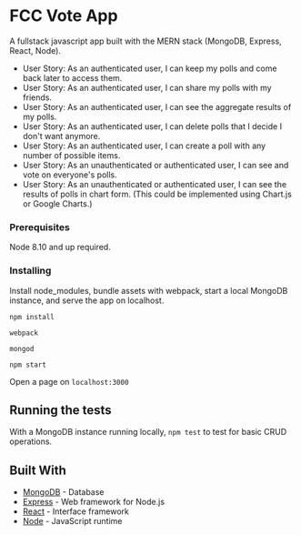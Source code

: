 # FCC Vote App

A fullstack javascript app built with the MERN stack (MongoDB, Express, React, Node).

* User Story: As an authenticated user, I can keep my polls and come back later to access them.
* User Story: As an authenticated user, I can share my polls with my friends.
* User Story: As an authenticated user, I can see the aggregate results of my polls.
* User Story: As an authenticated user, I can delete polls that I decide I don't want anymore.
* User Story: As an authenticated user, I can create a poll with any number of possible items.
* User Story: As an unauthenticated or authenticated user, I can see and vote on everyone's polls.
* User Story: As an unauthenticated or authenticated user, I can see the results of polls in chart form. (This could be implemented using Chart.js or Google Charts.)

### Prerequisites

Node 8.10 and up required.

### Installing

Install node_modules, bundle assets with webpack, start a local MongoDB instance, and serve the app on localhost. 

```
npm install

webpack

mongod

npm start
```

Open a page on `localhost:3000`

## Running the tests

With a MongoDB instance running locally, `npm test` to test for basic CRUD operations.

## Built With

* [MongoDB](https://www.mongodb.com/) - Database
* [Express](https://expressjs.com/) - Web framework for Node.js
* [React](https://reactjs.org/) - Interface framework
* [Node](https://nodejs.org/en/) - JavaScript runtime
